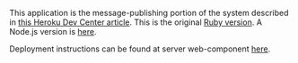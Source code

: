 This application is the message-publishing portion of the system described in [this Heroku Dev Center article](https://devcenter.heroku.com/articles/build-realtime-polyglot-node-ruby-mongodb-socketio-app).  This is the original [Ruby version](https://github.com/mongolab/tractorpush-writer-ruby).   A Node.js version is [here](https://github.com/mongolab/tractorpush-writer-node).

Deployment instructions can be found at server web-component [here](https://github.com/mongolab/tractorpush-server).


